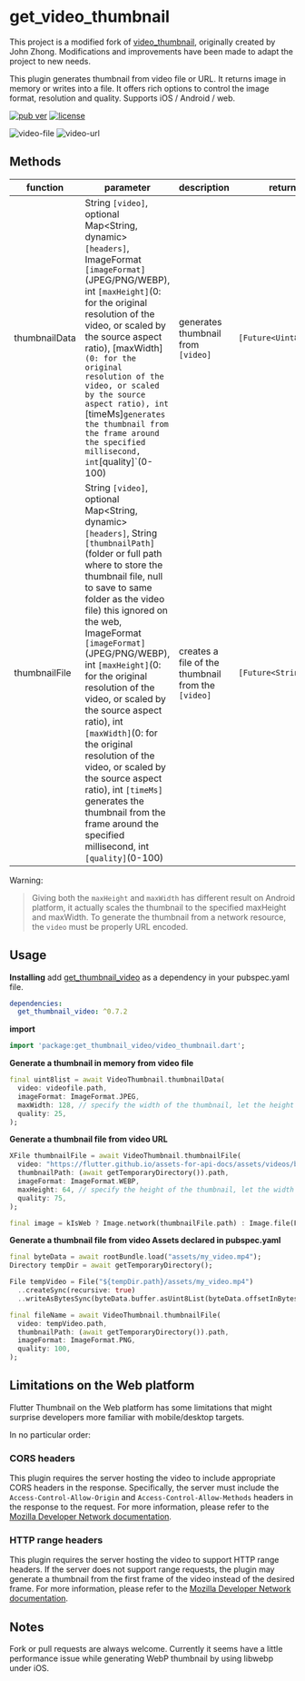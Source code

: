 # get_video_thumbnail

This project is a modified fork of [video_thumbnail](https://github.com/justsoft/video_thumbnail),
originally created by
John Zhong. Modifications and improvements have been made to adapt the project to new needs.

This plugin generates thumbnail from video file or URL. It returns image in memory or writes into a
file. It offers rich
options to control the image format, resolution and quality. Supports iOS / Android / web.

[![pub ver](https://img.shields.io/badge/pub-v0.7.2-blue)](https://pub.dev/packages/get_thumbnail_video)
[![license](https://img.shields.io/github/license/mashape/apistatus.svg)](./LICENSE)

![video-file](./public/video_file.png?raw=true)
![video-url](./public/video_url.png?raw=true)

## Methods

| function      | parameter                                                                                                                                                                                                                                                                                                                                                                                                                                                                                                                                                                                  | description                                        | return                |
|---------------|--------------------------------------------------------------------------------------------------------------------------------------------------------------------------------------------------------------------------------------------------------------------------------------------------------------------------------------------------------------------------------------------------------------------------------------------------------------------------------------------------------------------------------------------------------------------------------------------|----------------------------------------------------|-----------------------|
| thumbnailData | String `[video]`, optional Map<String, dynamic> `[headers]`, ImageFormat `[imageFormat]`(JPEG/PNG/WEBP), int `[maxHeight]`(0: for the original resolution of the video, or scaled by the source aspect ratio), [maxWidth]`(0: for the original resolution of the video, or scaled by the source aspect ratio), int `[timeMs]` generates the thumbnail from the frame around the specified millisecond, int `[quality]`(0-100)                                                                                                                                                              | generates thumbnail from `[video]`                 | `[Future<Uint8List>]` |
| thumbnailFile | String `[video]`, optional Map<String, dynamic> `[headers]`, String `[thumbnailPath]`(folder or full path where to store the thumbnail file, null to save to same folder as the video file) this ignored on the web, ImageFormat `[imageFormat]`(JPEG/PNG/WEBP), int `[maxHeight]`(0: for the original resolution of the video, or scaled by the source aspect ratio), int `[maxWidth]`(0: for the original resolution of the video, or scaled by the source aspect ratio), int `[timeMs]` generates the thumbnail from the frame around the specified millisecond, int `[quality]`(0-100) | creates a file of the thumbnail from the `[video]` | `[Future<String>]`    |

Warning:
> Giving both the `maxHeight` and `maxWidth` has different result on Android platform, it actually
> scales the thumbnail
> to the specified maxHeight and maxWidth.
> To generate the thumbnail from a network resource, the `video` must be properly URL encoded.

## Usage

**Installing**
add [get_thumbnail_video](https://pub.dev/packages/get_thumbnail_video) as a dependency in your pubspec.yaml file.

```yaml
dependencies:
  get_thumbnail_video: ^0.7.2
```

**import**

```dart
import 'package:get_thumbnail_video/video_thumbnail.dart';

```

**Generate a thumbnail in memory from video file**

```dart
final uint8list = await VideoThumbnail.thumbnailData(
  video: videofile.path,
  imageFormat: ImageFormat.JPEG,
  maxWidth: 128, // specify the width of the thumbnail, let the height auto-scaled to keep the source aspect ratio
  quality: 25,
);
```

**Generate a thumbnail file from video URL**

```dart
XFile thumbnailFile = await VideoThumbnail.thumbnailFile(
  video: "https://flutter.github.io/assets-for-api-docs/assets/videos/butterfly.mp4",
  thumbnailPath: (await getTemporaryDirectory()).path,
  imageFormat: ImageFormat.WEBP,
  maxHeight: 64, // specify the height of the thumbnail, let the width auto-scaled to keep the source aspect ratio
  quality: 75,
);

final image = kIsWeb ? Image.network(thumbnailFile.path) : Image.file(File(thumbnailFile.path));
```

**Generate a thumbnail file from video Assets declared in pubspec.yaml**

```dart
final byteData = await rootBundle.load("assets/my_video.mp4");
Directory tempDir = await getTemporaryDirectory();

File tempVideo = File("${tempDir.path}/assets/my_video.mp4")
  ..createSync(recursive: true)
  ..writeAsBytesSync(byteData.buffer.asUint8List(byteData.offsetInBytes, byteData.lengthInBytes));

final fileName = await VideoThumbnail.thumbnailFile(
  video: tempVideo.path,
  thumbnailPath: (await getTemporaryDirectory()).path,
  imageFormat: ImageFormat.PNG,  
  quality: 100,
);
```

## Limitations on the Web platform

Flutter Thumbnail on the Web platform has some limitations that might surprise developers more
familiar with
mobile/desktop targets.

In no particular order:

### CORS headers

This plugin requires the server hosting the video to include appropriate CORS headers in the
response. Specifically, the
server must include the `Access-Control-Allow-Origin` and `Access-Control-Allow-Methods` headers in
the response to the
request.
For more information, please refer to
the [Mozilla Developer Network documentation](https://developer.mozilla.org/en-US/docs/Web/HTTP/CORS).

### HTTP range headers

This plugin requires the server hosting the video to support HTTP range headers. If the server does
not support range
requests, the plugin may generate a thumbnail from the first frame of the video instead of the
desired frame.
For more information, please refer to
the [Mozilla Developer Network documentation](https://developer.mozilla.org/en-US/docs/Web/HTTP/Range_requests).

## Notes

Fork or pull requests are always welcome. Currently it seems have a little performance issue while
generating WebP
thumbnail by using libwebp under iOS.
